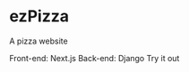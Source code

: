 # ezPizza

A pizza website

Front-end: Next.js
Back-end: Django
<a src="https://ez-pizza.vercel.app/">Try it out</a>
